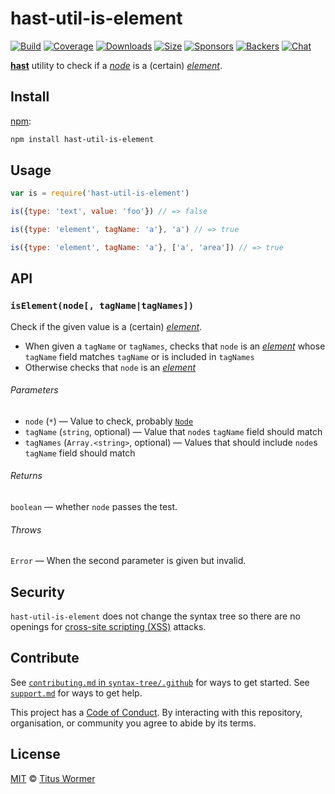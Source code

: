 # hast-util-is-element

[![Build][build-badge]][build]
[![Coverage][coverage-badge]][coverage]
[![Downloads][downloads-badge]][downloads]
[![Size][size-badge]][size]
[![Sponsors][sponsors-badge]][collective]
[![Backers][backers-badge]][collective]
[![Chat][chat-badge]][chat]

[**hast**][hast] utility to check if a [*node*][node] is a (certain)
[*element*][element].

## Install

[npm][]:

```sh
npm install hast-util-is-element
```

## Usage

```js
var is = require('hast-util-is-element')

is({type: 'text', value: 'foo'}) // => false

is({type: 'element', tagName: 'a'}, 'a') // => true

is({type: 'element', tagName: 'a'}, ['a', 'area']) // => true
```

## API

### `isElement(node[, tagName|tagNames])`

Check if the given value is a (certain) [*element*][element].

*   When given a `tagName` or `tagNames`, checks that `node` is an
    [*element*][element] whose `tagName` field matches `tagName` or is included
    in `tagNames`
*   Otherwise checks that `node` is an [*element*][element]

###### Parameters

*   `node` (`*`) — Value to check, probably [`Node`][node]
*   `tagName` (`string`, optional) — Value that `node`s `tagName` field should
    match
*   `tagNames` (`Array.<string>`, optional) — Values that should include `node`s
    `tagName` field should match

###### Returns

`boolean` — whether `node` passes the test.

###### Throws

`Error` — When the second parameter is given but invalid.

## Security

`hast-util-is-element` does not change the syntax tree so there are no openings
for [cross-site scripting (XSS)][xss] attacks.

## Contribute

See [`contributing.md` in `syntax-tree/.github`][contributing] for ways to get
started.
See [`support.md`][support] for ways to get help.

This project has a [Code of Conduct][coc].
By interacting with this repository, organisation, or community you agree to
abide by its terms.

## License

[MIT][license] © [Titus Wormer][author]

<!-- Definition -->

[build-badge]: https://img.shields.io/travis/syntax-tree/hast-util-is-element.svg

[build]: https://travis-ci.org/syntax-tree/hast-util-is-element

[coverage-badge]: https://img.shields.io/codecov/c/github/syntax-tree/hast-util-is-element.svg

[coverage]: https://codecov.io/github/syntax-tree/hast-util-is-element

[downloads-badge]: https://img.shields.io/npm/dm/hast-util-is-element.svg

[downloads]: https://www.npmjs.com/package/hast-util-is-element

[size-badge]: https://img.shields.io/bundlephobia/minzip/hast-util-is-element.svg

[size]: https://bundlephobia.com/result?p=hast-util-is-element

[sponsors-badge]: https://opencollective.com/unified/sponsors/badge.svg

[backers-badge]: https://opencollective.com/unified/backers/badge.svg

[collective]: https://opencollective.com/unified

[chat-badge]: https://img.shields.io/badge/join%20the%20community-on%20spectrum-7b16ff.svg

[chat]: https://spectrum.chat/unified/syntax-tree

[npm]: https://docs.npmjs.com/cli/install

[license]: license

[author]: https://wooorm.com

[contributing]: https://github.com/syntax-tree/.github/blob/master/contributing.md

[support]: https://github.com/syntax-tree/.github/blob/master/support.md

[coc]: https://github.com/syntax-tree/.github/blob/master/code-of-conduct.md

[hast]: https://github.com/syntax-tree/hast

[node]: https://github.com/syntax-tree/unist#node

[element]: https://github.com/syntax-tree/hast#element

[xss]: https://en.wikipedia.org/wiki/Cross-site_scripting
